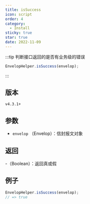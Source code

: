```yaml
---
title: isSuccess
icon: script
order: 4
category:
  - Install
sticky: true
star: true
date: 2022-11-09
---
```


:::tip 判断接口返回的是否有业务级的错误
```js
EnvelopHelper.isSuccess(envelop);
```
:::

## 版本

`v4.3.1+`

## 参数

- `envelop` （Envelop）：信封报文对象

## 返回

-（Boolean）：返回真或假

## 例子

```js
EnvelopHelper.isSuccess(envelop);
// => true
```

